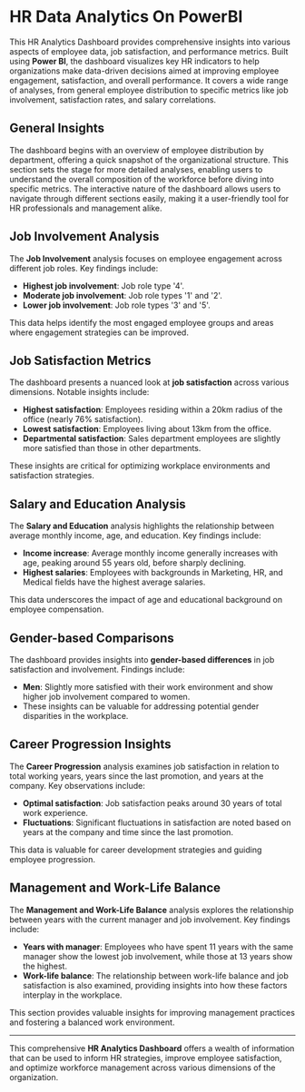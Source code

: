 # HR Data Analytics On PowerBI

This HR Analytics Dashboard provides comprehensive insights into various aspects of employee data, job satisfaction, and performance metrics. Built using **Power BI**, the dashboard visualizes key HR indicators to help organizations make data-driven decisions aimed at improving employee engagement, satisfaction, and overall performance. It covers a wide range of analyses, from general employee distribution to specific metrics like job involvement, satisfaction rates, and salary correlations.

## General Insights
The dashboard begins with an overview of employee distribution by department, offering a quick snapshot of the organizational structure. This section sets the stage for more detailed analyses, enabling users to understand the overall composition of the workforce before diving into specific metrics. The interactive nature of the dashboard allows users to navigate through different sections easily, making it a user-friendly tool for HR professionals and management alike.

## Job Involvement Analysis
The **Job Involvement** analysis focuses on employee engagement across different job roles. Key findings include:
- **Highest job involvement**: Job role type '4'.
- **Moderate job involvement**: Job role types '1' and '2'.
- **Lower job involvement**: Job role types '3' and '5'.

This data helps identify the most engaged employee groups and areas where engagement strategies can be improved.

## Job Satisfaction Metrics
The dashboard presents a nuanced look at **job satisfaction** across various dimensions. Notable insights include:
- **Highest satisfaction**: Employees residing within a 20km radius of the office (nearly 76% satisfaction).
- **Lowest satisfaction**: Employees living about 13km from the office.
- **Departmental satisfaction**: Sales department employees are slightly more satisfied than those in other departments.

These insights are critical for optimizing workplace environments and satisfaction strategies.

## Salary and Education Analysis
The **Salary and Education** analysis highlights the relationship between average monthly income, age, and education. Key findings include:
- **Income increase**: Average monthly income generally increases with age, peaking around 55 years old, before sharply declining.
- **Highest salaries**: Employees with backgrounds in Marketing, HR, and Medical fields have the highest average salaries.

This data underscores the impact of age and educational background on employee compensation.

## Gender-based Comparisons
The dashboard provides insights into **gender-based differences** in job satisfaction and involvement. Findings include:
- **Men**: Slightly more satisfied with their work environment and show higher job involvement compared to women.
- These insights can be valuable for addressing potential gender disparities in the workplace.

## Career Progression Insights
The **Career Progression** analysis examines job satisfaction in relation to total working years, years since the last promotion, and years at the company. Key observations include:
- **Optimal satisfaction**: Job satisfaction peaks around 30 years of total work experience.
- **Fluctuations**: Significant fluctuations in satisfaction are noted based on years at the company and time since the last promotion.

This data is valuable for career development strategies and guiding employee progression.

## Management and Work-Life Balance
The **Management and Work-Life Balance** analysis explores the relationship between years with the current manager and job involvement. Key findings include:
- **Years with manager**: Employees who have spent 11 years with the same manager show the lowest job involvement, while those at 13 years show the highest.
- **Work-life balance**: The relationship between work-life balance and job satisfaction is also examined, providing insights into how these factors interplay in the workplace.

This section provides valuable insights for improving management practices and fostering a balanced work environment.

---

This comprehensive **HR Analytics Dashboard** offers a wealth of information that can be used to inform HR strategies, improve employee satisfaction, and optimize workforce management across various dimensions of the organization.
